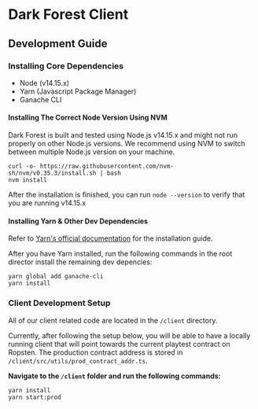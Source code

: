 # Dark Forest Client

## Development Guide

### Installing Core Dependencies

- Node (v14.15.x)
- Yarn (Javascript Package Manager)
- Ganache CLI

#### Installing The Correct Node Version Using NVM

Dark Forest is built and tested using Node.js v14.15.x and might not run properly on other Node.js versions. We recommend using NVM to switch between multiple Node.js version on your machine.

```
curl -o- https://raw.githubusercontent.com/nvm-sh/nvm/v0.35.3/install.sh | bash
nvm install
```

After the installation is finished, you can run `node --version` to verify that you are running v14.15.x

#### Installing Yarn & Other Dev Dependencies

Refer to [Yarn's official documentation](https://classic.yarnpkg.com/en/docs/install) for the installation guide.

After you have Yarn installed, run the following commands in the root director install the remaining dev depencies:

```
yarn global add ganache-cli
yarn install
```

### Client Development Setup

All of our client related code are located in the `/client` directory.

Currently, after following the setup below, you will be able to have a locally running client that will point towards the current playtest contract on Ropsten. The production contract address is stored in `/client/src/utils/prod_contract_addr.ts`.

**Navigate to the `/client` folder and run the following commands:**

```
yarn install
yarn start:prod
```
